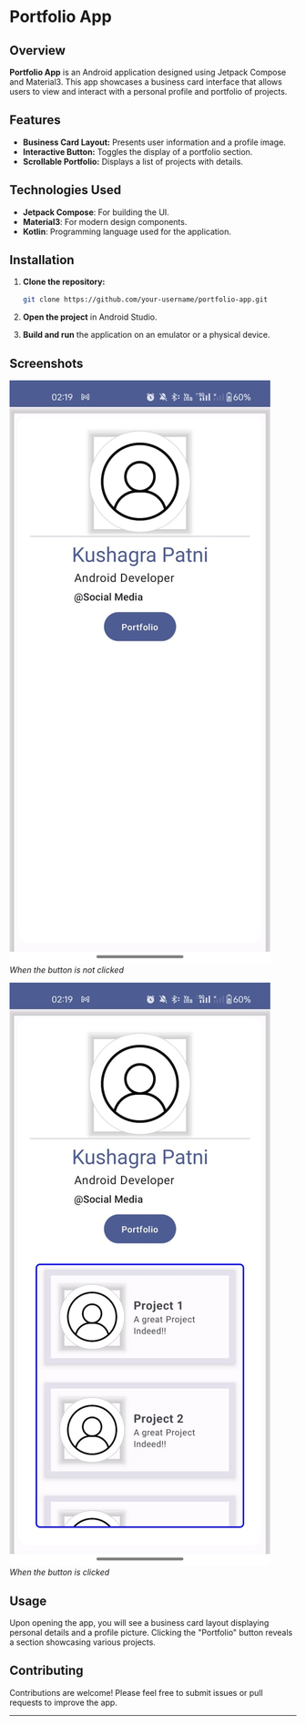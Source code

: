 # Portfolio App

## Overview

**Portfolio App** is an Android application designed using Jetpack Compose and Material3. This app showcases a business card interface that allows users to view and interact with a personal profile and portfolio of projects.

## Features

- **Business Card Layout:** Presents user information and a profile image.
- **Interactive Button:** Toggles the display of a portfolio section.
- **Scrollable Portfolio:** Displays a list of projects with details.

## Technologies Used

- **Jetpack Compose**: For building the UI.
- **Material3**: For modern design components.
- **Kotlin**: Programming language used for the application.

## Installation

1. **Clone the repository:**

    ```bash
    git clone https://github.com/your-username/portfolio-app.git
    ```

2. **Open the project** in Android Studio.
3. **Build and run** the application on an emulator or a physical device.

## Screenshots

![Screenshot 1](https://github.com/KushagraPatni/PortfolioApp/blob/main/when_button_is_not_clicked.jpg)  
*When the button is not clicked*

![Screenshot 2](https://github.com/KushagraPatni/PortfolioApp/blob/main/when_button_is_clicked.jpg)  
*When the button is clicked*

## Usage

Upon opening the app, you will see a business card layout displaying personal details and a profile picture. Clicking the "Portfolio" button reveals a section showcasing various projects.


## Contributing

Contributions are welcome! Please feel free to submit issues or pull requests to improve the app.

---


